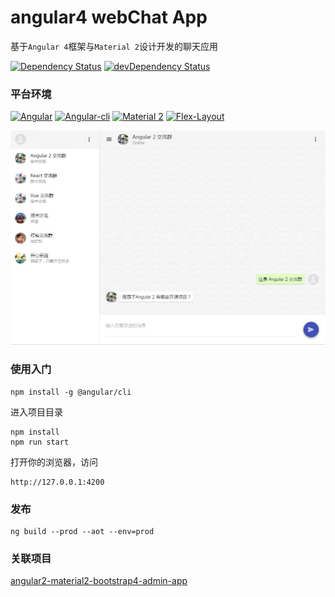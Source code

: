 # angular4 webChat App

基于`Angular 4`框架与`Material 2`设计开发的聊天应用

[![Dependency Status](https://img.shields.io/david/stbui/angular2-material2-chat-web-app.svg?style=flat-square)](https://david-dm.org/stbui/angular2-material2-chat-web-app)
[![devDependency Status](https://img.shields.io/david/stbui/angular2-material2-chat-web-app.svg?style=flat-square)](https://david-dm.org/stbui/angular2-material2-chat-web-app?type=dev)


### 平台环境

[![Angular](https://img.shields.io/badge/Angular%202-4.0.0-brightgreen.svg?style=flat-square)](https://github.com/angular/angular)
[![Angular-cli](https://img.shields.io/badge/Angular.cli-1.1.2-brightgreen.svg?style=square)](https://github.com/angular/angular-cli)
[![Material 2](https://img.shields.io/badge/Material%202-2.0.0-beta.6-brightgreen.svg?style=square)](https://github.com/angular/material2)
[![Flex-Layout](https://img.shields.io/badge/Flex.Layout-2.0.0-beta.8-brightgreen.svg?style=square)](https://github.com/angular/flex-layout)

![demo image](src/assets/img/demo/1.jpg)


### 使用入门

```
npm install -g @angular/cli
```

进入项目目录
```
npm install
npm run start
```
打开你的浏览器，访问
```
http://127.0.0.1:4200
```


### 发布

```
ng build --prod --aot --env=prod
```


### 关联项目

[angular2-material2-bootstrap4-admin-app](https://github.com/stbui/angular2-material2-bootstrap4-admin-app.git)
